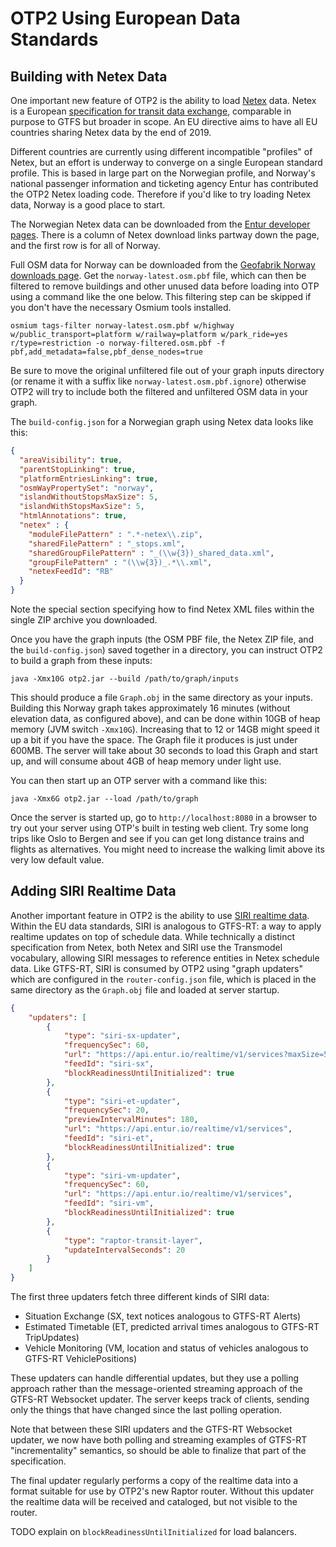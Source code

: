 # OTP2 Using European Data Standards

## Building with Netex Data

One important new feature of OTP2 is the ability to load [Netex](https://en.wikipedia.org/wiki/NeTEx) data. Netex is a European [specification for transit data exchange](http://netex-cen.eu), comparable in purpose to GTFS but broader in scope. An EU directive aims to have all EU countries sharing Netex data by the end of 2019.

Different countries are currently using different incompatible "profiles" of Netex, but an effort is underway to converge on a single European standard profile. This is based in large part on the Norwegian profile, and Norway's national passenger information and ticketing agency Entur has contributed the OTP2 Netex loading code. Therefore if you'd like to try loading Netex data, Norway is a good place to start. 

The Norwegian Netex data can be downloaded from the [Entur developer pages](https://developer.entur.org/pages-intro-files). There is a column of Netex download links partway down the page, and the first row is for all of Norway.

Full OSM data for Norway can be downloaded from the [Geofabrik Norway downloads page](http://download.geofabrik.de/europe/norway.html). Get the `norway-latest.osm.pbf` file, which can then be filtered to remove buildings and other unused data before loading into OTP using a command like the one below. This filtering step can be skipped if you don't have the necessary Osmium tools installed.

`osmium tags-filter norway-latest.osm.pbf w/highway w/public_transport=platform w/railway=platform w/park_ride=yes r/type=restriction -o norway-filtered.osm.pbf -f pbf,add_metadata=false,pbf_dense_nodes=true`

Be sure to move the original unfiltered file out of your graph inputs directory (or rename it with a suffix like `norway-latest.osm.pbf.ignore`) otherwise OTP2 will try to include both the filtered and unfiltered OSM data in your graph.

The `build-config.json` for a Norwegian graph using Netex data looks like this:
```json
{
  "areaVisibility": true,
  "parentStopLinking": true,
  "platformEntriesLinking": true,
  "osmWayPropertySet": "norway",
  "islandWithoutStopsMaxSize": 5,
  "islandWithStopsMaxSize": 5,
  "htmlAnnotations": true,
  "netex" : {
    "moduleFilePattern" : ".*-netex\\.zip",
    "sharedFilePattern" : "_stops.xml",
    "sharedGroupFilePattern" : "_(\\w{3})_shared_data.xml",
    "groupFilePattern" : "(\\w{3})_.*\\.xml",
    "netexFeedId": "RB"
  }
}
```

Note the special section specifying how to find Netex XML files within the single ZIP archive you downloaded.

Once you have the graph inputs (the OSM PBF file, the Netex ZIP file, and the `build-config.json`) saved together in a directory, you can instruct OTP2 to build a graph from these inputs:

`java -Xmx10G otp2.jar --build /path/to/graph/inputs`

This should produce a file `Graph.obj` in the same directory as your inputs. Building this Norway graph takes approximately 16 minutes (without elevation data, as configured above), and can be done within 10GB of heap memory (JVM switch `-Xmx10G`). Increasing that to 12 or 14GB might speed it up a bit if you have the space. The Graph file it produces is just under 600MB. The server will take about 30 seconds to load this Graph and start up, and will consume about 4GB of heap memory under light use.

You can then start up an OTP server with a command like this:

`java -Xmx6G otp2.jar --load /path/to/graph`
 
 Once the server is started up, go to `http://localhost:8080` in a browser to try out your server using OTP's built in testing web client. Try some long trips like Oslo to Bergen and see if you can get long distance trains and flights as alternatives. You might need to increase the walking limit above its very low default value.

## Adding SIRI Realtime Data

Another important feature in OTP2 is the ability to use [SIRI realtime data](https://en.wikipedia.org/wiki/Service_Interface_for_Real_Time_Information). Within the EU data standards, SIRI is analogous to GTFS-RT: a way to apply realtime updates on top of schedule data. While technically a distinct specification from Netex, both Netex and SIRI use the Transmodel vocabulary, allowing SIRI messages to reference entities in Netex schedule data. Like GTFS-RT, SIRI is consumed by OTP2 using "graph updaters" which are configured in the `router-config.json` file, which is placed in the same directory as the `Graph.obj` file and loaded at server startup.

```json
{
    "updaters": [
        {
            "type": "siri-sx-updater",
            "frequencySec": 60,
            "url": "https://api.entur.io/realtime/v1/services?maxSize=50",
            "feedId": "siri-sx",
            "blockReadinessUntilInitialized": true
        },
        {
            "type": "siri-et-updater",
            "frequencySec": 20,
            "previewIntervalMinutes": 180,
            "url": "https://api.entur.io/realtime/v1/services",
            "feedId": "siri-et",
            "blockReadinessUntilInitialized": true
        },
        {
            "type": "siri-vm-updater",
            "frequencySec": 60,
            "url": "https://api.entur.io/realtime/v1/services",
            "feedId": "siri-vm",
            "blockReadinessUntilInitialized": true
        },
        {
            "type": "raptor-transit-layer",
            "updateIntervalSeconds": 20
        }
    ]
}
```

The first three updaters fetch three different kinds of SIRI data: 
- Situation Exchange (SX, text notices analogous to GTFS-RT Alerts)
- Estimated Timetable (ET, predicted arrival times analogous to GTFS-RT TripUpdates)
- Vehicle Monitoring (VM, location and status of vehicles analogous to GTFS-RT VehiclePositions)

These updaters can handle differential updates, but they use a polling approach rather than the message-oriented streaming approach of the GTFS-RT Websocket updater. The server keeps track of clients, sending only the things that have changed since the last polling operation. 

Note that between these SIRI updaters and the GTFS-RT Websocket updater, we now have both polling and streaming examples of GTFS-RT "incrementality" semantics, so should be able to finalize that part of the specification.

The final updater regularly performs a copy of the realtime data into a format suitable for use by OTP2's new Raptor router. Without this updater the realtime data will be received and cataloged, but not visible to the router.

TODO explain on `blockReadinessUntilInitialized` for load balancers.